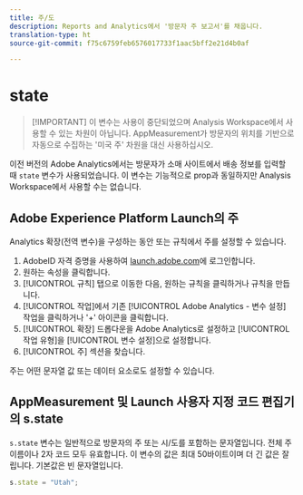 ```yaml
---
title: 주/도
description: Reports and Analytics에서 '방문자 주 보고서'를 채웁니다.
translation-type: ht
source-git-commit: f75c6759feb6576017733f1aac5bff2e21d4b0af

---
```



# state

> [!IMPORTANT] 이 변수는 사용이 중단되었으며 Analysis Workspace에서 사용할 수 있는 차원이 아닙니다. AppMeasurement가 방문자의 위치를 기반으로 자동으로 수집하는 &#39;미국 주&#39; 차원을 대신 사용하십시오.

이전 버전의 Adobe Analytics에서는 방문자가 소매 사이트에서 배송 정보를 입력할 때 `state` 변수가 사용되었습니다. 이 변수는 기능적으로 prop과 동일하지만 Analysis Workspace에서 사용할 수는 없습니다.

## Adobe Experience Platform Launch의 주

Analytics 확장(전역 변수)을 구성하는 동안 또는 규칙에서 주를 설정할 수 있습니다.

1. AdobeID 자격 증명을 사용하여 [launch.adobe.com](https://launch.adobe.com)에 로그인합니다.
2. 원하는 속성을 클릭합니다.
3. [!UICONTROL 규칙] 탭으로 이동한 다음, 원하는 규칙을 클릭하거나 규칙을 만듭니다.
4. [!UICONTROL 작업]에서 기존 [!UICONTROL Adobe Analytics - 변수 설정] 작업을 클릭하거나 &#39;+&#39; 아이콘을 클릭합니다.
5. [!UICONTROL 확장] 드롭다운을 Adobe Analytics로 설정하고 [!UICONTROL 작업 유형]을 [!UICONTROL 변수 설정]으로 설정합니다.
6. [!UICONTROL 주] 섹션을 찾습니다.

주는 어떤 문자열 값 또는 데이터 요소로도 설정할 수 있습니다.

## AppMeasurement 및 Launch 사용자 지정 코드 편집기의 s.state

`s.state` 변수는 일반적으로 방문자의 주 또는 시/도를 포함하는 문자열입니다. 전체 주 이름이나 2자 코드 모두 유효합니다. 이 변수의 값은 최대 50바이트이며 더 긴 값은 잘립니다. 기본값은 빈 문자열입니다.

```js
s.state = "Utah";
```
